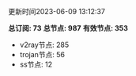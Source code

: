 更新时间2023-06-09 13:12:37

**总订阅: 73**
**总节点: 987**
**有效节点: 353**
- v2ray节点: 285
- trojan节点: 56
- ss节点: 12

